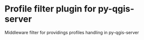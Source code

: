 # Profile filter plugin for py-qgis-server

Middleware filter for providings profiles handling in py-qgis-server



